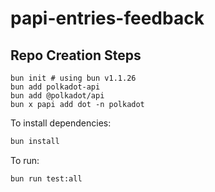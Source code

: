 # papi-entries-feedback

## Repo Creation Steps

```
bun init # using bun v1.1.26
bun add polkadot-api
bun add @polkadot/api
bun x papi add dot -n polkadot
```

To install dependencies:

```bash
bun install
```

To run:

```bash
bun run test:all
```
